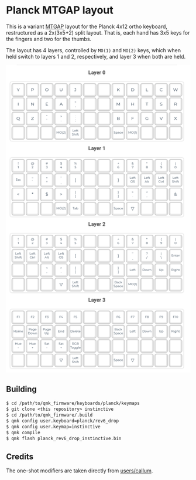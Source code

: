 # Planck MTGAP layout

This is a variant [MTGAP](https://mathematicalmulticore.wordpress.com/) layout
for the Planck 4x12 ortho keyboard, restructured as a 2x(3x5+2) split layout.
That is, each hand has 3x5 keys for the fingers and two for the thumbs.

The layout has 4 layers, controlled by `MO(1)` and `MO(2)` keys, which when held
switch to layers 1 and 2, respectively, and layer 3 when both are held.

![Rendering of keymap layers](https://github.com/instinctive/qmk-planck/blob/main/doc/instinctive.png?raw=true)

## Building

    $ cd /path/to/qmk_firmware/keyboards/planck/keymaps
    $ git clone <this repository> instinctive
    $ cd /path/to/qmk_firmware/.build
    $ qmk config user.keyboard=planck/rev6_drop
    $ qmk config user.keymap=instinctive
    $ qmk compile
    $ qmk flash planck_rev6_drop_instinctive.bin

## Credits

The one-shot modifiers are taken directly from [users/callum](
https://github.com/qmk/qmk_firmware/tree/999008f0eb8204f2d6d99113ae45aad2337dcf28/users/callum).

